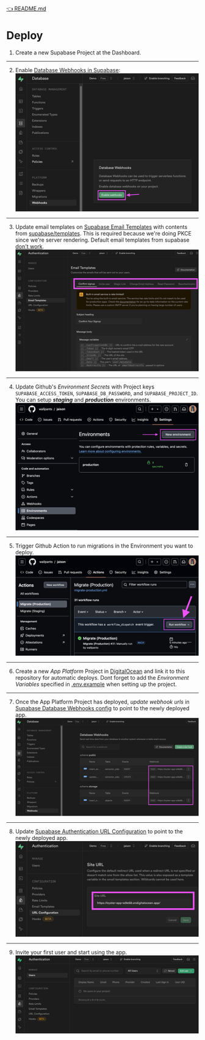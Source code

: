 [👈 README.md](../README.md)

# Deploy

1. Create a new Supabase Project at the Dashboard.

---

2. Enable [Database Webhooks in Supabase](https://supabase.com/dashboard/project/_/database/hooks):
   <img src="/docs/enable-webhooks.png" />

---

3. Update email templates on [Supabase Email Templates](ttps://supabase.com/dashboard/project/_/auth/templates)
   with contents from [supabase/templates](/supabase/templates). This is required
   because we're doing PKCE since we're server rendering. Default email templates
   from supabase [don't work](https://supabase.com/docs/guides/auth/auth-email-templates#redirecting-the-user-to-a-server-side-endpoint).
   <img src="/docs/email-templates.png" />

---

4. Update Github's _Environment Secrets_ with Project keys `SUPABASE_ACCESS_TOKEN`,
   `SUPABASE_DB_PASSWORD`, and `SUPABASE_PROJECT_ID`. You can setup **_staging_**
   and **_production_** environments.
   <img src="/docs/environment-secrets.png" />

---

5. Trigger Github Action to run migrations in the Environment you want to deploy.
   <img src="/docs/trigger-github-action.png" />

---

6. Create a new _App Platform_ Project in [DigitalOcean](https://cloud.digitalocean.com/)
   and link it to this repository for automatic deploys. Dont forget to add the _Environment
   Variables_ specified in [.env.example](/.env.example) when setting up the project.

---

7. Once the App Platform Project has deployed, _update webhook urls_ in
   [Supabase Database Webhooks config](https://supabase.com/dashboard/project/_/database/hooks)
   to point to the newly deployed app.
   <img src="/docs/update-webhooks-urls.png" />

---

8. Update [Supabase Authentication URL Configuration](https://supabase.com/dashboard/project/_/auth/url-configuration)
   to point to the newly deployed app.
   <img src="/docs/url-configuration.png" />

---

9. Invite your first user and start using the app.
   <img src="/docs/invite-user.png" />
